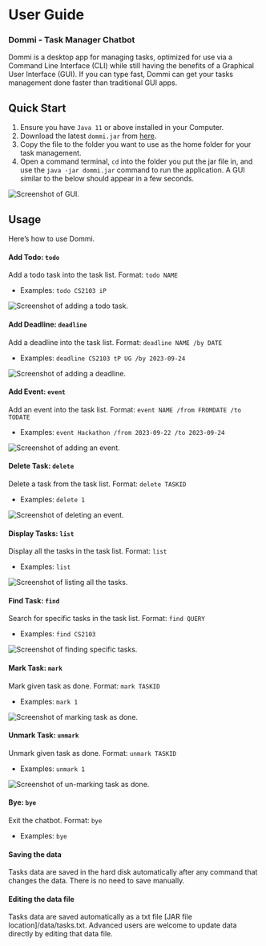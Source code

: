 # User Guide

### Dommi - Task Manager Chatbot
Dommi is a desktop app for managing tasks, optimized for use via a Command Line Interface (CLI) while still having the benefits of a Graphical User Interface (GUI). If you can type fast, Dommi can get your tasks management done faster than traditional GUI apps.

## Quick Start
1. Ensure you have `Java 11` or above installed in your Computer.
1. Download the latest `dommi.jar` from [here](https://github.com/dom-buri/ip/releases/tag/A-Release).
1. Copy the file to the folder you want to use as the home folder for your task management.
1. Open a command terminal, `cd` into the folder you put the jar file in, and use the `java -jar dommi.jar` command to run the application.
A GUI similar to the below should appear in a few seconds.

![Screenshot of GUI.](./images/GUI.png)


## Usage 
Here’s how to use Dommi.

#### Add Todo: `todo` 
Add a todo task into the task list.
Format: `todo NAME`
- Examples: `todo CS2103 iP`

![Screenshot of adding a todo task.](./images/AddTodo.png)

#### Add Deadline: `deadline` 
Add a deadline into the task list.
Format: `deadline NAME /by DATE`
- Examples: `deadline CS2103 tP UG /by 2023-09-24`

![Screenshot of adding a deadline.](./images/AddDeadline.png)

#### Add Event: `event` 
Add an event into the task list.
Format: `event NAME /from FROMDATE /to TODATE`
- Examples: `event Hackathon /from 2023-09-22 /to 2023-09-24`

![Screenshot of adding an event.](./images/AddEvent.png)

#### Delete Task: `delete` 
Delete a task from the task list.
Format: `delete TASKID`
- Examples: `delete 1`

![Screenshot of deleting an event.](./images/DeleteTask.png)

#### Display Tasks: `list` 
Display all the tasks in the task list.
Format: `list`
- Examples: `list`

![Screenshot of listing all the tasks.](./images/DisplayTasks.png)

#### Find Task: `find` 
Search for specific tasks in the task list.
Format: `find QUERY`
- Examples: `find CS2103`

![Screenshot of finding specific tasks.](./images/FindTask.png)

#### Mark Task: `mark` 
Mark given task as done.
Format: `mark TASKID`
- Examples: `mark 1`

![Screenshot of marking task as done.](./images/MarkTask.png)

#### Unmark Task: `unmark` 
Unmark given task as done.
Format: `unmark TASKID`
- Examples: `unmark 1`

![Screenshot of un-marking task as done.](./images/UnmarkTask.png)

#### Bye: `bye` 
Exit the chatbot.
Format: `bye`
- Examples: `bye`

#### Saving the data
Tasks data are saved in the hard disk automatically after any command that changes the data. There is no need to save manually.

#### Editing the data file
Tasks data are saved automatically as a txt file [JAR file location]/data/tasks.txt. Advanced users are welcome to update data directly by editing that data file.
